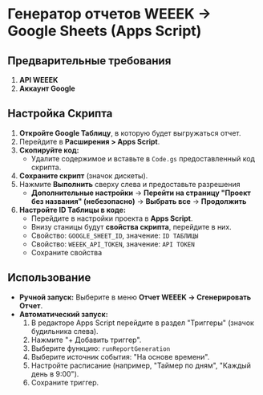 # Генератор отчетов WEEEK -> Google Sheets (Apps Script)

## Предварительные требования

1.  **API WEEEK**
2.  **Аккаунт Google**

## Настройка Скрипта

1.  **Откройте Google Таблицу**, в которую будет выгружаться отчет.
2.  Перейдите в **Расширения > Apps Script**.
3.  **Скопируйте код:**
    *   Удалите содержимое и вставьте в `Code.gs` предоставленный код скрипта.
4.  **Сохраните скрипт** (значок дискеты).
6.  Нажмите **Выполнить** сверху слева и предоставьте разрешения
    *   **Дополнительные настройки** -> **Перейти на страницу "Проект без названия" (небезопасно)** -> **Выбрать все** -> **Продолжить**
5.  **Настройте ID Таблицы в коде:**
    *   Перейдите в настройки проекта в **Apps Script**.
    *   Внизу станицы будут **свойства скрипта**, перейдите в них.
    *   Свойство: `GOOGLE_SHEET_ID`, значение: `ID ТАБЛИЦЫ`
    *   Свойство: `WEEEK_API_TOKEN`, значение: `API TOKEN`
    *   Сохраните свойства

## Использование

*   **Ручной запуск:** Выберите в меню **Отчет WEEEK -> Сгенерировать Отчет**.
*   **Автоматический запуск:**
    1.  В редакторе Apps Script перейдите в раздел "Триггеры" (значок будильника слева).
    2.  Нажмите "+ Добавить триггер".
    3.  Выберите функцию: `runReportGeneration`
    4.  Выберите источник события: "На основе времени".
    5.  Настройте расписание (например, "Таймер по дням", "Каждый день в 9:00").
    6.  Сохраните триггер.
